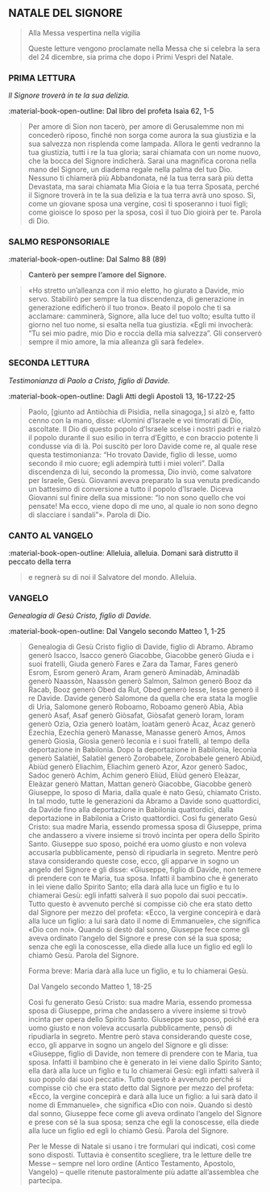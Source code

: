 ## NATALE DEL SIGNORE
> 
> Alla Messa vespertina nella vigilia
> 
> Queste letture vengono proclamate nella Messa che si celebra la sera del 24 dicembre, sia prima che dopo i Primi Vespri del Natale.
> 
### PRIMA LETTURA
*Il Signore troverà in te la sua delizia.*

:material-book-open-outline: Dal libro del profeta Isaìa
62, 1-5

> Per amore di Sion non tacerò, per amore di Gerusalemme non mi concederò riposo, finché non sorga come aurora la sua giustizia e la sua salvezza non risplenda come lampada. Allora le genti vedranno la tua giustizia, tutti i re la tua gloria; sarai chiamata con un nome nuovo, che la bocca del Signore indicherà. Sarai una magnifica corona nella mano del Signore, un diadema regale nella palma del tuo Dio. Nessuno ti chiamerà più Abbandonata, né la tua terra sarà più detta Devastata, ma sarai chiamata Mia Gioia e la tua terra Sposata, perché il Signore troverà in te la sua delizia e la tua terra avrà uno sposo. Sì, come un giovane sposa una vergine, così ti sposeranno i tuoi figli; come gioisce lo sposo per la sposa, così il tuo Dio gioirà per te. Parola di Dio.
> 
### SALMO RESPONSORIALE
:material-book-open-outline: Dal Salmo 88 (89)

>**Canterò per sempre l’amore del Signore.**

> «Ho stretto un’alleanza con il mio eletto,
> ho giurato a Davide, mio servo.
> Stabilirò per sempre la tua discendenza,
> di generazione in generazione edificherò il tuo trono».
> Beato il popolo che ti sa acclamare:
> camminerà, Signore, alla luce del tuo volto;
> esulta tutto il giorno nel tuo nome,
> si esalta nella tua giustizia.
> «Egli mi invocherà: “Tu sei mio padre,
> mio Dio e roccia della mia salvezza”.
> Gli conserverò sempre il mio amore,
> la mia alleanza gli sarà fedele».
> 
### SECONDA LETTURA
*Testimonianza di Paolo a Cristo, figlio di Davide.*

:material-book-open-outline: Dagli Atti degli Apostoli
13, 16-17.22-25

> Paolo, [giunto ad Antiòchia di Pisìdia, nella sinagoga,] si alzò e, fatto cenno con la mano, disse: «Uomini d’Israele e voi timorati di Dio, ascoltate. Il Dio di questo popolo d’Israele scelse i nostri padri e rialzò il popolo durante il suo esilio in terra d’Egitto, e con braccio potente li condusse via di là. Poi suscitò per loro Davide come re, al quale rese questa testimonianza: “Ho trovato Davide, figlio di Iesse, uomo secondo il mio cuore; egli adempirà tutti i miei voleri”. Dalla discendenza di lui, secondo la promessa, Dio inviò, come salvatore per Israele, Gesù. Giovanni aveva preparato la sua venuta predicando un battesimo di conversione a tutto il popolo d’Israele. Diceva Giovanni sul finire della sua missione: “Io non sono quello che voi pensate! Ma ecco, viene dopo di me uno, al quale io non sono degno di slacciare i sandali”». Parola di Dio.
> 
### CANTO AL VANGELO
:material-book-open-outline: Alleluia, alleluia.
Domani sarà distrutto il peccato della terra
> e regnerà su di noi il Salvatore del mondo.
> Alleluia.
> 
### VANGELO
*Genealogia di Gesù Cristo, figlio di Davide.*

:material-book-open-outline: Dal Vangelo secondo Matteo
1, 1-25

> Genealogia di Gesù Cristo figlio di Davide, figlio di Abramo. Abramo generò Isacco, Isacco generò Giacobbe, Giacobbe generò Giuda e i suoi fratelli, Giuda generò Fares e Zara da Tamar, Fares generò Esrom, Esrom generò Aram, Aram generò Aminadàb, Aminadàb generò Naassòn, Naassòn generò Salmon, Salmon generò Booz da Racab, Booz generò Obed da Rut, Obed generò Iesse, Iesse generò il re Davide. Davide generò Salomone da quella che era stata la moglie di Urìa, Salomone generò Roboamo, Roboamo generò Abìa, Abìa generò Asaf, Asaf generò Giòsafat, Giòsafat generò Ioram, Ioram generò Ozìa, Ozìa generò Ioatàm, Ioatàm generò Àcaz, Àcaz generò Ezechìa, Ezechìa generò Manasse, Manasse generò Amos, Amos generò Giosìa, Giosìa generò Ieconìa e i suoi fratelli, al tempo della deportazione in Babilonia. Dopo la deportazione in Babilonia, Ieconìa generò Salatièl, Salatièl generò Zorobabele, Zorobabele generò Abiùd, Abiùd generò Eliachìm, Eliachìm generò Azor, Azor generò Sadoc, Sadoc generò Achim, Achim generò Eliùd, Eliùd generò Eleàzar, Eleàzar generò Mattan, Mattan generò Giacobbe, Giacobbe generò Giuseppe, lo sposo di Maria, dalla quale è nato Gesù, chiamato Cristo. In tal modo, tutte le generazioni da Abramo a Davide sono quattordici, da Davide fino alla deportazione in Babilonia quattordici, dalla deportazione in Babilonia a Cristo quattordici. Così fu generato Gesù Cristo: sua madre Maria, essendo promessa sposa di Giuseppe, prima che andassero a vivere insieme si trovò incinta per opera dello Spirito Santo. Giuseppe suo sposo, poiché era uomo giusto e non voleva accusarla pubblicamente, pensò di ripudiarla in segreto. Mentre però stava considerando queste cose, ecco, gli apparve in sogno un angelo del Signore e gli disse: «Giuseppe, figlio di Davide, non temere di prendere con te Maria, tua sposa. Infatti il bambino che è generato in lei viene dallo Spirito Santo; ella darà alla luce un figlio e tu lo chiamerai Gesù: egli infatti salverà il suo popolo dai suoi peccati». Tutto questo è avvenuto perché si compisse ciò che era stato detto dal Signore per mezzo del profeta: «Ecco, la vergine concepirà e darà alla luce un figlio: a lui sarà dato il nome di Emmanuele», che significa «Dio con noi». Quando si destò dal sonno, Giuseppe fece come gli aveva ordinato l’angelo del Signore e prese con sé la sua sposa; senza che egli la conoscesse, ella diede alla luce un figlio ed egli lo chiamò Gesù. Parola del Signore.
> 
> Forma breve:
> Maria darà alla luce un figlio, e tu lo chiamerai Gesù.
> 
> Dal Vangelo secondo Matteo
> 1, 18-25
> 
> Così fu generato Gesù Cristo: sua madre Maria, essendo promessa sposa di Giuseppe, prima che andassero a vivere insieme si trovò incinta per opera dello Spirito Santo. Giuseppe suo sposo, poiché era uomo giusto e non voleva accusarla pubblicamente, pensò di ripudiarla in segreto. Mentre però stava considerando queste cose, ecco, gli apparve in sogno un angelo del Signore e gli disse: «Giuseppe, figlio di Davide, non temere di prendere con te Maria, tua sposa. Infatti il bambino che è generato in lei viene dallo Spirito Santo; ella darà alla luce un figlio e tu lo chiamerai Gesù: egli infatti salverà il suo popolo dai suoi peccati». Tutto questo è avvenuto perché si compisse ciò che era stato detto dal Signore per mezzo del profeta: «Ecco, la vergine concepirà e darà alla luce un figlio: a lui sarà dato il nome di Emmanuele», che significa «Dio con noi». Quando si destò dal sonno, Giuseppe fece come gli aveva ordinato l’angelo del Signore e prese con sé la sua sposa; senza che egli la conoscesse, ella diede alla luce un figlio ed egli lo chiamò Gesù. Parola del Signore.
> 
> Per le Messe di Natale si usano i tre formulari qui indicati, così come sono disposti. Tuttavia è consentito scegliere, tra le letture delle tre Messe – sempre nel loro ordine (Antico Testamento, Apostolo, Vangelo) – quelle ritenute pastoralmente più adatte all’assemblea che partecipa.